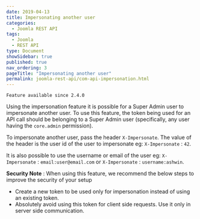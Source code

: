 ```yaml
---
date: 2019-04-13
title: Impersonating another user
categories:
  - Joomla REST API
tags:
  - Joomla
  - REST API
type: Document
showSidebar: true
published: true
nav_ordering: 3
pageTitle: "Impersonating another user"
permalink: joomla-rest-api/com-api-impersonation.html
---
```



`Feature available since 2.4.0`

Using the impersonation feature it is possible for a Super Admin user to impersonate another user. To use this feature, the token being used for an API call should be belonging to a Super Admin user (specifically, any user having the `core.admin` permission). 

To impersonate another user, pass the header `X-Impersonate`. The value of the header is the user id of the user to impersonate eg: `X-Impersonate` : `42`.

It is also possible to use the username or email of the user eg: `X-Impersonate` : `email:user@email.com` or `X-Impersonate` : `username:ashwin`.

**Security Note** : When using this feature, we recommend the below steps to improve the security of your setup

- Create a new token to be used only for impersonation instead of using an existing token.
- Absolutely avoid using this token for client side requests. Use it only in server side communication.